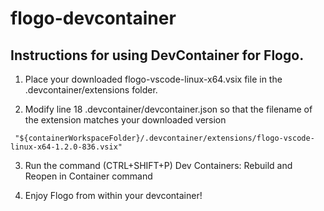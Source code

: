 # flogo-devcontainer

## Instructions for using DevContainer for Flogo.


1. Place your downloaded flogo-vscode-linux-x64.vsix file in the .devcontainer/extensions folder.

2. Modify line 18 .devcontainer/devcontainer.json so that the filename of the extension matches your downloaded version

```
 "${containerWorkspaceFolder}/.devcontainer/extensions/flogo-vscode-linux-x64-1.2.0-836.vsix"
```

3. Run the command (CTRL+SHIFT+P) Dev Containers: Rebuild and Reopen in Container command

4. Enjoy Flogo from within your devcontainer!


